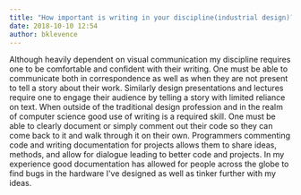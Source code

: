 ```yaml
---
title: "How important is writing in your discipline(industrial design)?"
date: 2018-10-10 12:54
author: bklevence
---
```


Although heavily dependent on visual communication my discipline requires one to be comfortable and confident with their writing. One must be able to communicate both in correspondence as well as when they are not present to tell a story about their work. Similarly design presentations and lectures require one to engage their audience by telling a story with limited reliance on text. When outside of the traditional design profession and in the realm of computer science good use of writing is a required skill. One must be able to clearly document or simply comment out their code so they can come back to it and walk through it on their own. Programmers commenting code and writing documentation for projects allows them to share ideas, methods, and allow for dialogue leading to better code and projects. In my experience good documentation has allowed for people across the globe to find bugs in the hardware I've designed as well as tinker further with my ideas.

